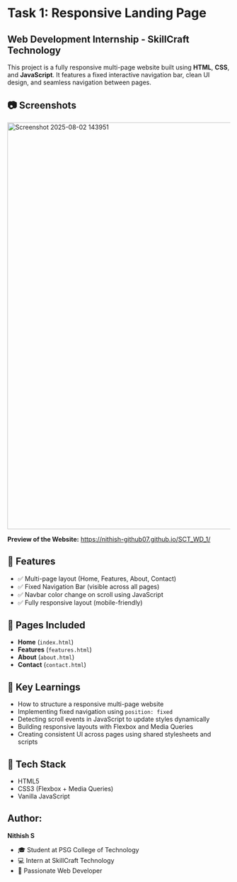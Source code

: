 # Task 1: Responsive Landing Page

## Web Development Internship - SkillCraft Technology

This project is a fully responsive multi-page website built using **HTML**, **CSS**, and **JavaScript**. It features a fixed interactive navigation bar, clean UI design, and seamless navigation between pages.

## 📷 Screenshots

<img width="1910" height="918" alt="Screenshot 2025-08-02 143951" src="https://github.com/user-attachments/assets/861ce6d8-20aa-4bda-946e-4a4bd8f02547" />

**Preview of the Website:** https://nithish-github07.github.io/SCT_WD_1/ 


## 📌 Features

- ✅ Multi-page layout (Home, Features, About, Contact)
- ✅ Fixed Navigation Bar (visible across all pages)
- ✅ Navbar color change on scroll using JavaScript
- ✅ Fully responsive layout (mobile-friendly)

## 📁 Pages Included

- **Home** (`index.html`)
- **Features** (`features.html`) 
- **About** (`about.html`)
- **Contact** (`contact.html`) 

## 🧠 Key Learnings

- How to structure a responsive multi-page website
- Implementing fixed navigation using `position: fixed`
- Detecting scroll events in JavaScript to update styles dynamically
- Building responsive layouts with Flexbox and Media Queries
- Creating consistent UI across pages using shared stylesheets and scripts

## 📌 Tech Stack
- HTML5
- CSS3 (Flexbox + Media Queries)
- Vanilla JavaScript

## Author:
**Nithish S**
- 🎓 Student at PSG College of Technology
- 💻 Intern at SkillCraft Technology
- 🎯 Passionate Web Developer




